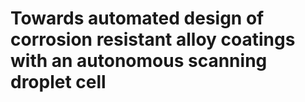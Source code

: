 Towards automated design of corrosion resistant alloy coatings with an autonomous scanning droplet cell
=======================================================================================================
